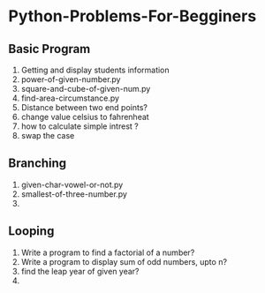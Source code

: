 # Python-Problems-For-Begginers

## Basic Program

1) Getting and display students information
2) power-of-given-number.py
3) square-and-cube-of-given-num.py
4) find-area-circumstance.py
5) Distance between two end points?
6) change value celsius to fahrenheat
7) how to calculate simple intrest ?
8) swap the case

## Branching
1) given-char-vowel-or-not.py
2) smallest-of-three-number.py
3)

## Looping

1) Write a program to find a factorial of a number?
2) Write a program to display sum of odd numbers, upto n?
3) find the leap year of given year?
4) 

